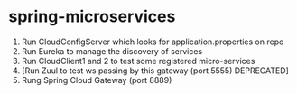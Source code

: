 # spring-microservices

1. Run CloudConfigServer which looks for application.properties on repo
2. Run Eureka to manage the discovery of services
3. Run CloudClient1 and 2 to test some registered micro-services
4. [Run Zuul to test ws passing by this gateway (port 5555) DEPRECATED]
4. Rung Spring Cloud Gateway (port 8889)
